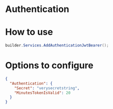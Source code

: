 # Authentication

# How to use

```csharp
builder.Services.AddAuthenticationJwtBearer();
```

# Options to configure

```json
{
  "Authentication": {
    "Secret": "verysecretstring",
    "MinutesTokenIsValid": 20
  }
}
```